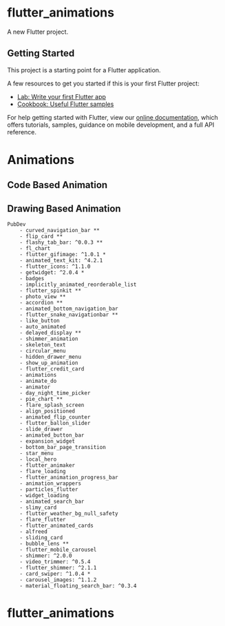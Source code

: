 # flutter_animations

A new Flutter project.

## Getting Started

This project is a starting point for a Flutter application.

A few resources to get you started if this is your first Flutter project:

- [Lab: Write your first Flutter app](https://flutter.dev/docs/get-started/codelab)
- [Cookbook: Useful Flutter samples](https://flutter.dev/docs/cookbook)

For help getting started with Flutter, view our
[online documentation](https://flutter.dev/docs), which offers tutorials,
samples, guidance on mobile development, and a full API reference.

# Animations
## Code Based Animation
    
## Drawing Based Animation
    PubDev
        - curved_navigation_bar **
        - flip_card **
        - flashy_tab_bar: ^0.0.3 **
        - fl_chart
        - flutter_gifimage: ^1.0.1 *
        - animated_text_kit: ^4.2.1
        - flutter_icons: ^1.1.0
        - getwidget: ^2.0.4 *
        - badges
        - implicitly_animated_reorderable_list
        - flutter_spinkit **
        - photo_view **
        - accordion **
        - animated_bottom_navigation_bar
        - flutter_snake_navigationbar **
        - like_button
        - auto_animated
        - delayed_display **
        - shimmer_animation
        - skeleton_text
        - circular_menu
        - hidden_drawer_menu
        - show_up_animation
        - flutter_credit_card
        - animations
        - animate_do
        - animator
        - day_night_time_picker
        - pie_chart **
        - flare_splash_screen
        - align_positioned
        - animated_flip_counter
        - flutter_ballon_slider
        - slide_drawer
        - animated_button_bar
        - expansion_widget
        - bottom_bar_page_transition
        - star_menu
        - local_hero
        - flutter_animaker
        - flare_loading
        - flutter_animation_progress_bar
        - animation_wrappers
        - particles_flutter 
        - widget_loading
        - animated_search_bar
        - slimy_card
        - flutter_weather_bg_null_safety
        - flare_flutter
        - flutter_animated_cards
        - alfreed
        - sliding_card
        - bubble_lens **
        - flutter_mobile_carousel
        - shimmer: ^2.0.0
        - video_trimmer: ^0.5.4
        - flutter_shimmer: ^2.1.1
        - card_swiper: ^1.0.4 *
        - carousel_images: ^1.1.2
        - material_floating_search_bar: ^0.3.4
# flutter_animations
